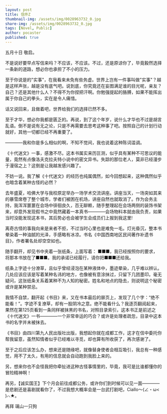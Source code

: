 ```yaml
---
layout: post
title: 信件Z
thumbnail-img: /assets/img/0028963732_0.jpg
share-img: /assets/img/0028963732_0.jpg
tags: [Novel, Public]
author: pocaster
published: true
---
```


五月十日
敬启。

不是说好要早点写信来吗？不应该，不应该。不过，还是原谅你了，毕竟毅然选择一条新的道路，想必你也承担了不小的压力。

至于你说是的"实事"，在我看来未免有些务虚。世界上岂有一件事叫做"实事"？越是这样声张，越是没有底气吧。说到底，你究竟还在妄图满足谁的目光呢，亲友？自己？还是其他什么人？不得不为你捏把汗啊。你勉强提起的胳膊，如果不能挥出属于你自己的拳头，实在是令人痛惜。

话又说回来，且做着吧，世界给我们的选择已然不多。

至于才华，想必你我都是匮乏的。再说，到了这个年岁，说什么才华也不过是胡言乱语。倒不是说有无之论，只是不再需要去思考这种事了吧。按照自己的计划行动就好，其他一切都已经不再重要了。

————我和你是多么相似的啊，不知不觉间，我也说着这种陈词滥调。

《十代迷文》一事，感激不尽。这本书属实来历叵测，似乎具有某种不可思议的能量，竟然有点像洛夫克拉夫特小说中的密文异书。失踪的那位老人，莫非已经漫步于漫宿之上？这倒是让我越发感兴趣了。

不妨一说。我了解《十代迷文》的经历也纯属偶然，如今回想起来，这种偶然似乎也暗含着某种古怪的必然？

去年盛夏，哈佛大学与我校原定举办一场学术交流讲座。讲座当天，一场突如其来的暴雪席卷了整个城市，学者们被困在机场，讲座自然也就取消了。作为会务主持，我浑浑噩噩在会场中徘徊良久，百无聊赖，随手整理起在会场两侧的装饰书架来，却意外发现假书之中竟然藏着一本真书————会场物料本就由我负责，如果当时没能发现这本书，其后势必也会被学生会成员们上报到我这里!

离奇古怪的事我向来是来者不拒，不过当时心里也是难免一毛。灯光昏沉，整本书晕染着一种油腻的光泽，手感略有冰凉。书名《中国西南地区民间著作补遗书目》，作者署名处却空空如也。

随手翻开，却见书中夹着一张纸条，上面写着：
    ■■■，我已经按照你的要求，将那本书放在了■■■。我的承诺已经履行，请你把■■■还给我。

纸条上字迹十分潦草，且似乎曾经浸泡在某种液体中，墨迹晕染，几乎难以辨认。几处应该应该是写着某种名讳的地方，也像被有意涂抹过，只留下几团墨印。毫无疑问，这张纸条关系着某种不为人知的秘密。姓名和地点的隐去，则说明这个秘密或许是某种禁忌。

我情不自禁，翻开起《书目》来，又在书本最后的扉页上，发现了几个字：“绝不能看！”。字迹不复潦草，却有一股阴冷之意。绝不能看什么？我逐页翻阅起来，果然在第125页看到一条同样被抹黑的书名，对照目录索引，这本书正是前述之《十代迷文》一书————一个非常幸运的巧合？或许是处理者疏忽，目录中这本书的名字并未被抹去。

《书目》由四川第九人民出版社出版，我想起你就在成都工作，这才在信中委托你帮我留意，虽然知情者似乎已经难以寻觅，却也算有所收获了，再次感谢了。

至于之后应该怎么办，想来还是随缘吧，就像替身使者会相互吸引，我总有一种感觉，用不了太久，有用的信息就会自动跑到我脸上来的。

另，想来你也不会怪我把你牵扯进这种古怪事情里的，毕竟，我可是比谁都懂你的冒险精神啊！

再另，【诚实国王】下个月会前往成都公务，或许你们到时候可以见一面————是悲剧还是喜剧就看你了，不过我想大概率会是一台武打剧吧，Ciallo～(∠・ω< )⌒★。

再拜
璃山一只狗












